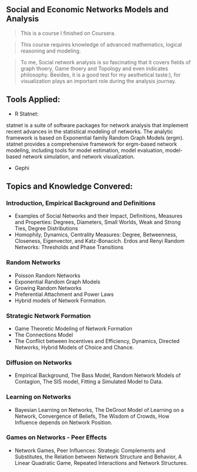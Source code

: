 ## Social and Economic Networks Models and Analysis

> This is a course I finished on Coursera. 

> This course requires knowledge of advanced mathematics, logical reasoning and modeling.

> To me, Social network analysis is so fascinating that it covers fields of graph thoery, Game thoery and Topology and even indicates philosophy. Besides, it is a good test for my aesthetical taste:), for visualization plays an important role during the analysis journay.


## Tools Applied:
* R Statnet:

 statnet is a suite of software packages for network analysis that implement recent advances in the statistical modeling of networks. The analytic framework is based on Exponential family Random Graph Models (ergm). statnet provides a comprehensive framework for ergm-based network modeling, including tools for model estimation, model evaluation, model-based network simulation, and network visualization. 

* Gephi


## Topics and Knowledge Convered:
### Introduction, Empirical Background and Definitions 
* Examples of Social Networks and their Impact, Definitions, Measures and Properties:
Degrees, Diameters, Small Worlds, Weak and Strong Ties, Degree Distributions
* Homophily, Dynamics, Centrality Measures: Degree, Betweenness, Closeness, Eigenvector,
and Katz-Bonacich. Erdos and Renyi Random Networks: Thresholds and
Phase Transitions

### Random Networks
* Poisson Random Networks
* Exponential Random Graph Models
* Growing Random Networks
* Preferential Attachment and Power Laws
* Hybrid models of Network Formation.

### Strategic Network Formation
* Game Theoretic Modeling of Network Formation
* The Connections Model
* The Conflict between Incentives and Efficiency, Dynamics, Directed Networks, Hybrid Models
of Choice and Chance.

### Diffusion on Networks
* Empirical Background, The Bass Model, Random Network Models of Contagion, The
SIS model, Fitting a Simulated Model to Data.

### Learning on Networks
* Bayesian Learning on Networks, The DeGroot Model of Learning on a Network, Convergence
of Beliefs, The Wisdom of Crowds, How Influence depends on Network Position.

### Games on Networks - Peer Effects 
* Network Games, Peer Influences: Strategic Complements and Substitutes, the Relation
between Network Structure and Behavior, A Linear Quadratic Game, Repeated
Interactions and Network Structures.




